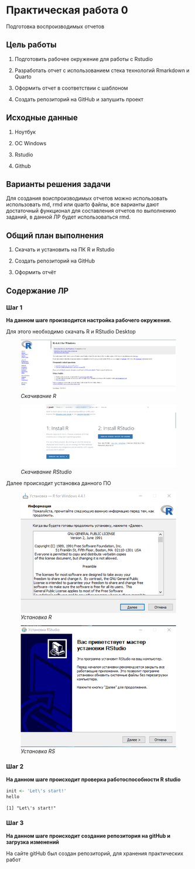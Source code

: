 

# Практическая работа 0

Подготовка воспроизводимых отчетов

## Цель работы

1.  Подготовить рабочее окружение для работы с Rstudio

2.  Разработать отчет с использованием стека технологий Rmarkdown и
    Quarto

3.  Оформить отчет в соответствии с шаблоном

4.  Создать репозиторий на GitHub и запушить проект

## Исходные данные

1.  Ноутбук

2.  OC Windows

3.  Rstudio

4.  Github

## Варианты решения задачи

Для создания воиспроизводимых отчетов можно использовать использовать
md, rmd или quarto файлы, все варианты дают достаточный функционал для
составления отчетов по выполнению заданий, в данной ЛР будет
использоваться rmd.

## Общий план выполнения

1.  Скачать и установить на ПК R и Rstudio

2.  Создать репозиторий на GitHub

3.  Оформить отчёт

## Содержание ЛР

### Шаг 1

**На данном шаге производится настройка рабочего окружения.**

Для этого необходимо скачать R и RStudio Desktop

<figure>
<img src="./images/download_R.png" alt="Скачивание R" />
<figcaption aria-hidden="true"><em>Скачивание R</em></figcaption>
</figure>

<figure>
<img src="./images/download_RS.png" alt="Скачивание RStudio" />
<figcaption aria-hidden="true"><em>Скачивание RStudio</em></figcaption>
</figure>

Далее происходит установка данного ПО

<figure>
<img src="./images/install_R.png" alt="Установка R" />
<figcaption aria-hidden="true"><em>Установка R</em></figcaption>
</figure>

<figure>
<img src="./images/install_RS.png" alt="Установка RS" />
<figcaption aria-hidden="true"><em>Установка RS</em></figcaption>
</figure>

### Шаг 2

**На данном шаге происходит проверка работоспособности R studio**

``` r
init <- 'Let\'s start!' 
hello
```

    [1] "Let\'s start!"

### Шаг 3

**На данном шаге происходит создание репозитория на gitHub и загрузка
изменений**

На сайте gitHub был создан репозиторий, для хранения практических работ

